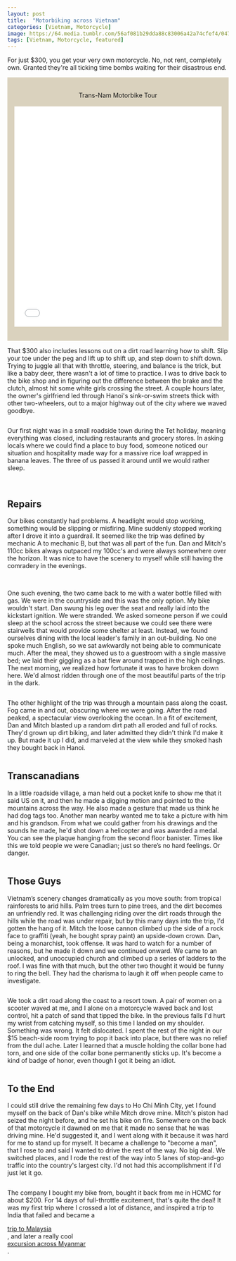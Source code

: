 ```yaml
---
layout: post
title:  "Motorbiking across Vietnam"
categories: [Vietnam, Motorcycle]
image: https://64.media.tumblr.com/56af081b29dda88c83006a42a74cfef4/04700c2717edb9f9-9e/s500x750/fdbe80523e0f2c2168ffdfe552f5860a9a0588e8.jpg"
tags: [Vietnam, Motorcycle, featured]
---
```

For just $300, you get your very own motorcycle. No, not rent, completely own. Granted they're all ticking time bombs waiting for their disastrous end.

<p class="jumbotron" style="text-align: center; padding: 2rem 1rem;background-color: #dad2be;">
Trans-Nam Motorbike Tour
<br>
<br>
<iframe width="100%" height="500px" frameborder="0" allowfullscreen allow="geolocation" src="//umap.openstreetmap.fr/en/map/my-first-amazing-world-explorer_269968?scaleControl=false&miniMap=false&scrollWheelZoom=false&zoomControl=true&editMode=disabled&moreControl=false&searchControl=null&tilelayersControl=false&embedControl=false&datalayersControl=false&onLoadPanel=undefined&captionBar=false&captionMenus=true&starControl=false&editinosmControl=false&datalayers=709232#6/16.273/109.336"></iframe></p>

That $300 also includes lessons out on a dirt road learning how to shift. Slip your toe under the peg and lift up to shift up, and step down to shift down. Trying to juggle all that with throttle, steering, and balance is the trick, but like a baby deer, there wasn't a lot of time to practice. I was to drive back to the bike shop and in figuring out the difference between the brake and the clutch, almost hit some white girls crossing the street. A couple hours later, the owner's girlfriend led through Hanoi's sink-or-swim streets thick with other two-wheelers, out to a major highway out of the city where we waved goodbye.

<div class="columns">
<div class="img1"><a href="https://64.media.tumblr.com/a0886149c12bc3c48088cea98a360ed0/780577d8ca9ac848-69/s500x750/a9c5fc4b85941706e2cc0ab0a72515d37d54c3b3.jpg"><img alt="" class="glightbox" src="https://64.media.tumblr.com/a0886149c12bc3c48088cea98a360ed0/780577d8ca9ac848-69/s2048x3072/34b244f0c65efb204e2c5cc5d90d2b304a809c80.jpg" sizes="(max-width: 1280px) 100vw, 1280px"></a></div>

<div class="img1"><a href="https://64.media.tumblr.com/514756e2cfd0829088f4ead01eb748be/780577d8ca9ac848-76/s500x750/cde89a810a7543d9723c8b5f7b9b95ffe5ec2e14.jpg"><img alt="" class="glightbox" src="https://64.media.tumblr.com/514756e2cfd0829088f4ead01eb748be/780577d8ca9ac848-76/s2048x3072/0b0e7f19a2573215d85cde45074b45cc0c3b8d1d.jpg" sizes="(max-width: 1280px) 100vw, 1280px"></a></div></div>

<div class="img1"><a href="https://64.media.tumblr.com/7c0ff3f330109ec815b5040dc1075a9a/780577d8ca9ac848-7f/s500x750/d164e29c8605b4edd4470611c6b96df79e232cb3.jpg"><img alt="" class="glightbox" src="https://64.media.tumblr.com/7c0ff3f330109ec815b5040dc1075a9a/780577d8ca9ac848-7f/s2048x3072/60a1f14ce623e6f0a9e4be643c674bf79d88ddca.jpg" sizes="(max-width: 1280px) 100vw, 1280px"></a></div>

<div class="img1"><a href="https://64.media.tumblr.com/c6e71a63c8f14cd7eb04f2aef0260b69/780577d8ca9ac848-b2/s500x750/acc9290b0c7056e313a39ae4c2f6f07b19e423df.jpg"><img alt="" class="glightbox" src="https://64.media.tumblr.com/c6e71a63c8f14cd7eb04f2aef0260b69/780577d8ca9ac848-b2/s2048x3072/d91ca520766fa6c980372de49a42d4a4019638c5.jpg" sizes="(max-width: 1280px) 100vw, 1280px"></a></div>

Our first night was in a small roadside town during the Tet holiday, meaning everything was closed, including restaurants and grocery stores. In asking locals where we could find a place to buy food, someone noticed our situation and hospitality made way for a massive rice loaf wrapped in banana leaves. The three of us passed it around until we would rather sleep.

<div class="img1"><a href="https://64.media.tumblr.com/9022ff20b22d6932e6fc11c7028519e9/780577d8ca9ac848-cd/s500x750/140e9d8f286244eb85102946fbc21e6031e5b6c8.jpg"><img alt="" class="glightbox" src="https://64.media.tumblr.com/9022ff20b22d6932e6fc11c7028519e9/780577d8ca9ac848-cd/s2048x3072/3402d3ebc77027d3f2b66dbdd39dafad16e2b277.jpg" sizes="(max-width: 1280px) 100vw, 1280px"></a></div>

<br>
<h2>Repairs</h2>

Our bikes constantly had problems. A headlight would stop working, something would be slipping or misfiring. Mine suddenly stopped working after I drove it into a guardrail. It seemed like the trip was defined by mechanic A to mechanic B, but that was all part of the fun. Dan and Mitch's 110cc bikes always outpaced my 100cc's and were always somewhere over the horizon. It was nice to have the scenery to myself while still having the comradery in the evenings.<br>

<br>

One such evening, the two came back to me with a water bottle filled with gas. We were in the countryside and this was the only option. My bike wouldn't start. Dan swung his leg over the seat and really laid into the kickstart ignition. We were stranded. We asked someone person if we could sleep at the school across the street because we could see there were stairwells that would provide some shelter at least. Instead, we found ourselves dining with the local leader's family in an out-building. No one spoke much English, so we sat awkwardly not being able to communicate much. After the meal, they showed us to a guestroom with a single massive bed; we laid their giggling as a bat flew around trapped in the high ceilings. The next morning, we realized how fortunate it was to have broken down here. We'd almost ridden through one of the most beautiful parts of the trip in the dark.
<br>

<div class="columns">
<div class="img1"><a href="https://64.media.tumblr.com/0ca60a9e88330fc4f416a83f4dc82995/780577d8ca9ac848-48/s500x750/f6734ec279de9a1c1c9b3594128ee325c2421603.jpg"><img alt="" class="glightbox" src="https://64.media.tumblr.com/0ca60a9e88330fc4f416a83f4dc82995/780577d8ca9ac848-48/s2048x3072/90a29a6dd7872897f7a3241f6d1d5ae08d68b052.jpg" sizes="(max-width: 1280px) 100vw, 1280px"></a></div>

<div class="img1"><a href="https://64.media.tumblr.com/00ac581c9f785baff359bc52785eba2d/780577d8ca9ac848-ef/s500x750/c8aa852a28912e51b9fe1f33a00bffdce69b1b04.jpg"><img alt="" class="glightbox" src="https://64.media.tumblr.com/00ac581c9f785baff359bc52785eba2d/780577d8ca9ac848-ef/s2048x3072/58e8d0692db07aa09310d587ddabb37523bfbf7d.jpg" sizes="(max-width: 1280px) 100vw, 1280px"></a></div>

<div class="img1"><a href="https://64.media.tumblr.com/d625c87dfda5a58207666314c8704485/780577d8ca9ac848-52/s500x750/175fd5989526c5c6adbe38b621a590e0969e6a76.jpg"><img alt="" class="glightbox" src="https://64.media.tumblr.com/d625c87dfda5a58207666314c8704485/780577d8ca9ac848-52/s2048x3072/403968bbf9478ea1bad665730e3b906fb7a4b29a.jpg" sizes="(max-width: 1280px) 100vw, 1280px"></a></div></div>

<div class="img1"><a href="https://64.media.tumblr.com/4c2cbd29ed8043e54b96a55927d3fb63/780577d8ca9ac848-0b/s540x810/8ca65b92bed55084e876b77a594632e5784b738d.jpg"><img alt="" class="glightbox" src="https://64.media.tumblr.com/4c2cbd29ed8043e54b96a55927d3fb63/780577d8ca9ac848-0b/s2048x3072/7234426f16c10a35a362e8c11f939fd764b2659e.jpg 1727w" sizes="(max-width: 1280px) 100vw, 1280px"></a></div>

The other highlight of the trip was through a mountain pass along the coast. Fog came in and out, obscuring where we were going. After the road peaked, a spectacular view overlooking the ocean. In a fit of excitement, Dan and Mitch blasted up a random dirt path all eroded and full of rocks. They'd grown up dirt biking, and later admitted they didn't think I'd make it up. But made it up I did, and marveled at the view while they smoked hash they bought back in Hanoi.
<br>

<div class="img1"><a href="https://64.media.tumblr.com/5792430b6da28af5a525a695dd74de5a/780577d8ca9ac848-9c/s500x750/29afdf94b528b794a606ff14a720c1ff65e7c121.jpg"><img alt="" class="glightbox" src="https://64.media.tumblr.com/5792430b6da28af5a525a695dd74de5a/780577d8ca9ac848-9c/s2048x3072/4faa374dcab72038ed8434661b6d496962bb777f.jpg" sizes="(max-width: 1280px) 100vw, 1280px"></a></div>

<div class="img1"><a href="https://64.media.tumblr.com/f784a001f145fd3a0be819ae112c25ef/780577d8ca9ac848-06/s500x750/be6894fa8e436567c36655263ff8ebf3bea524df.jpg" data-orig-height="450" data-orig-width="2048"><img alt="" class="glightbox" src="https://64.media.tumblr.com/f784a001f145fd3a0be819ae112c25ef/780577d8ca9ac848-06/s2048x3072/dc9772b8dc454134daf60ef28e6c3fa0414fd9bd.jpg" sizes="(max-width: 1280px) 100vw, 1280px"></a></div>

<div class="columns">
<div class="img1"><a href="https://64.media.tumblr.com/447a52be3cabcb9bd005bfd1fdbfe741/780577d8ca9ac848-68/s500x750/77b4ae5866bd539500572dd062ef696023b11029.jpg"><img alt="" class="glightbox" src="https://64.media.tumblr.com/447a52be3cabcb9bd005bfd1fdbfe741/780577d8ca9ac848-68/s2048x3072/5ee8b554669aea662d0fb287a37db28b8e58f199.jpg" sizes="(max-width: 1280px) 100vw, 1280px"></a></div>

<div class="img1"><a href="https://64.media.tumblr.com/c6eb69d452e5d4c1f80a8ff72f1e6546/780577d8ca9ac848-3e/s500x750/b52ecd46f478b83d917bfcb032585d45f0b8b8fd.jpg"><img alt="" class="glightbox" src="https://64.media.tumblr.com/c6eb69d452e5d4c1f80a8ff72f1e6546/780577d8ca9ac848-3e/s2048x3072/2e2eff4243e60bdc58f7a75011eeb8799316dd0f.jpg" sizes="(max-width: 1280px) 100vw, 1280px"></a></div>

<div class="img1"><a href="https://64.media.tumblr.com/889c30b6ef1934b12d28f488b3ed7b1e/780577d8ca9ac848-05/s500x750/a01c3bcb66087108260140bc6178c41ab6d20cad.jpg"><img alt="" class="glightbox" src="https://64.media.tumblr.com/889c30b6ef1934b12d28f488b3ed7b1e/780577d8ca9ac848-05/s2048x3072/5291a2c1174679739e0cb89e339cfc495c2c8492.jpg" sizes="(max-width: 1280px) 100vw, 1280px"></a></div></div>

<h2>Transcanadians</h2>

In a little roadside village, a man held out a pocket knife to show me that it said US on it, and then he made a digging motion and pointed to the mountains across the way. He also made a gesture that made us think he had dog tags too. Another man nearby wanted me to take a picture with him and his grandson. From what we could gather from his drawings and the sounds he made, he'd shot down a helicopter and was awarded a medal. You can see the plaque hanging from the second floor banister. Times like this we told people we were Canadian; just so there’s no hard feelings. Or danger.
<br>

<div class="columns">
<div class="img1"><a href="https://64.media.tumblr.com/c13480c2f0dbe69ba906c94320859111/780577d8ca9ac848-b6/s500x750/29170da9a21a54bb962aa798dcd10da39c5f3770.jpg"><img alt="" class="glightbox" src="https://64.media.tumblr.com/c13480c2f0dbe69ba906c94320859111/780577d8ca9ac848-b6/s2048x3072/0dca2f6a12aa135362dbb5b224bbcad1d66f4955.jpg" sizes="(max-width: 1280px) 100vw, 1280px"></a></div>

<div class="img1"><a href="https://64.media.tumblr.com/108e693d192756152fe73c28a6e22651/780577d8ca9ac848-30/s500x750/6c4b88f5181e230a6d042ee85719b5584542b618.jpg"><img alt="" class="glightbox" src="https://64.media.tumblr.com/108e693d192756152fe73c28a6e22651/780577d8ca9ac848-30/s2048x3072/afd9f0ad0d4e9c098f3bf40d45434a8d0edd40f1.jpg" sizes="(max-width: 1280px) 100vw, 1280px"></a></div></div>

<div class="columns">
<div class="img1"><a href="https://64.media.tumblr.com/7c63823bb5f40ef2c1e0e102daea7ee2/780577d8ca9ac848-fc/s500x750/2c711caef1ccd4266e0090a0e93826ed6d9d9ae6.jpg"><img alt="" class="glightbox" src="https://64.media.tumblr.com/7c63823bb5f40ef2c1e0e102daea7ee2/780577d8ca9ac848-fc/s2048x3072/e14408ebf8e66d98a28baffad8849805ca09735b.jpg" sizes="(max-width: 1280px) 100vw, 1280px"></a></div>

<div class="img1"><a href="https://64.media.tumblr.com/7f83483e77f5b7f89cefb7eba08a6a4e/780577d8ca9ac848-4a/s500x750/333b6cd3091594d7835ba61b47baa1ab4b8e02c1.jpg"><img alt="" class="glightbox" src="https://64.media.tumblr.com/7f83483e77f5b7f89cefb7eba08a6a4e/780577d8ca9ac848-4a/s2048x3072/03441d427af41c529570bd958e7d64716dba8cc6.jpg" sizes="(max-width: 1280px) 100vw, 1280px"></a></div></div>

<div class="columns">
<div class="img1"><a href="https://64.media.tumblr.com/aa05f27c61c3ad6ab1a9d8eb127b155e/780577d8ca9ac848-a9/s500x750/ed592f9ec528de0be4b18085455b19fe83fb2ace.jpg"><img alt="" class="glightbox" src="https://64.media.tumblr.com/aa05f27c61c3ad6ab1a9d8eb127b155e/780577d8ca9ac848-a9/s2048x3072/ead268486eba48a423bca339c1a66ec065e24a6b.jpg" sizes="(max-width: 1280px) 100vw, 1280px"></a></div>

<div class="img1"><a href="https://64.media.tumblr.com/975003858e043486ac805df75c96de8b/780577d8ca9ac848-e7/s500x750/de492e4425cba7517dc4dc2c0e10c436f2a398eb.jpg"><img alt="" class="glightbox" src="https://64.media.tumblr.com/975003858e043486ac805df75c96de8b/780577d8ca9ac848-e7/s2048x3072/978acc0625bb34bb989bf234d59db7555785f8a7.jpg" sizes="(max-width: 1280px) 100vw, 1280px"></a></div></div>

<h2>Those Guys</h2>

Vietnam’s scenery changes dramatically as you move south: from tropical rainforests to arid hills. Palm trees turn to pine trees, and the dirt becomes an unfriendly red. It was challenging riding over the dirt roads through the hills while the road was under repair, but by this many days into the trip, I'd gotten the hang of it. Mitch the loose cannon climbed up the side of a rock face to graffiti (yeah, he bought spray paint) an upside-down crown. Dan, being a monarchist, took offense. It was hard to watch for a number of reasons, but he made it down and we continued onward. We came to an unlocked, and unoccupied church and climbed up a series of ladders to the roof. I was fine with that much, but the other two thought it would be funny to ring the bell. They had the charisma to laugh it off when people came to investigate.
<br>

<div class="img1"><a href="https://64.media.tumblr.com/57bc38ca87681f2d5f641e630c6bc7cd/780577d8ca9ac848-bb/s500x750/112cfc9b10ac37db222d90a0a0913568aeb5f510.jpg"><img alt="" class="glightbox" src="https://64.media.tumblr.com/57bc38ca87681f2d5f641e630c6bc7cd/780577d8ca9ac848-bb/s2048x3072/ebe7df0a85acd85199c9a5651b622802f434086b.jpg" sizes="(max-width: 1280px) 100vw, 1280px"></a></div>

<div class="img1"><a href="https://64.media.tumblr.com/3990621f19dac6a580e8678f73c70503/780577d8ca9ac848-2b/s500x750/6f3c4d7a2237a3d6b04928b0808336cee0ebb68b.jpg"><img alt="" class="glightbox" src="https://64.media.tumblr.com/3990621f19dac6a580e8678f73c70503/780577d8ca9ac848-2b/s2048x3072/00f3f1052840874d10421559a2c75bd5dd94c9b6.jpg" sizes="(max-width: 1280px) 100vw, 1280px"></a></div>

<div class="columns">
<div class="img1"><a href="https://64.media.tumblr.com/a53a15f46965628aab7ff097dc6e3b5d/780577d8ca9ac848-94/s500x750/4745a596f8789df0e2126c74d299ada27a541532.jpg"><img alt="" class="glightbox" src="https://64.media.tumblr.com/a53a15f46965628aab7ff097dc6e3b5d/780577d8ca9ac848-94/s2048x3072/ece68ab1b120f3a44f3b4d683286a40a33f4e24c.jpg" sizes="(max-width: 1280px) 100vw, 1280px"></a></div>

<div class="img1"><a href="https://64.media.tumblr.com/7a61d28c024e2b2e4c4ea1f1f7e53ee0/780577d8ca9ac848-a7/s500x750/b64e675ff2f592e6421bd4bf66a810d1efab5be6.jpg"><img alt="" class="glightbox" src="https://64.media.tumblr.com/7a61d28c024e2b2e4c4ea1f1f7e53ee0/780577d8ca9ac848-a7/s2048x3072/4d51588519a880d9654855e84b7c9a48568a95fa.jpg" sizes="(max-width: 1280px) 100vw, 1280px"></a></div></div>

We took a dirt road along the coast to a resort town. A pair of women on a scooter waved at me, and I alone on a motorcycle waved back and lost control, hit a patch of sand that tipped the bike. In the previous falls I'd hurt my wrist from catching myself, so this time I landed on my shoulder. Something was wrong. It felt dislocated. I spent the rest of the night in our $15 beach-side room trying to pop it back into place, but there was no relief from the dull ache. Later I learned that a muscle holding the collar bone had torn, and one side of the collar bone permanently sticks up. It's become a kind of badge of honor, even though I got it being an idiot.
<br>

<div class="img1"><a href="https://64.media.tumblr.com/b899489923f78a339139db63ecbbe101/780577d8ca9ac848-40/s500x750/f2d9b4665e24915ee70a485ffbb355bb878a9519.jpg"><img alt="" class="glightbox" src="https://64.media.tumblr.com/b899489923f78a339139db63ecbbe101/780577d8ca9ac848-40/s2048x3072/f7d9d2648cbe8bf50dbd7b7c297f5577a1b24b4a.jpg" sizes="(max-width: 1280px) 100vw, 1280px"></a></div>

<div class="img1"><a href="https://64.media.tumblr.com/cf7a53a6c61df0d1c01e123d01bbf3ac/780577d8ca9ac848-f9/s500x750/100fad6d4da8af059f4f9121d42e9fdde6cc0a92.jpg"><img alt="" class="glightbox" src="https://64.media.tumblr.com/cf7a53a6c61df0d1c01e123d01bbf3ac/780577d8ca9ac848-f9/s2048x3072/5ecae7a2d36881a09dd101226d73336054ac75cd.jpg"></a></div>

<h2>To the End</h2>

I could still drive the remaining few days to Ho Chi Minh City, yet I found myself on the back of Dan's bike while Mitch drove mine. Mitch's piston had seized the night before, and he set his bike on fire. Somewhere on the back of that motorcycle it dawned on me that it made no sense that he was driving mine. He'd suggested it, and I went along with it because it was hard for me to stand up for myself. It became a challenge to "become a man", that I rose to and said I wanted to drive the rest of the way. No big deal. We switched places, and I rode the rest of the way into 5 lanes of stop-and-go traffic into the country's largest city. I'd not had this accomplishment if I'd just let it go.
<br>

<div class="columns">
<div class="img1"><a href="https://64.media.tumblr.com/489b6af5171924cdb2c336ef81c76355/780577d8ca9ac848-66/s500x750/3c44ad14435c15ca2780a5b6a5cf073170853eb4.jpg"><img alt="" class="glightbox" src="https://64.media.tumblr.com/489b6af5171924cdb2c336ef81c76355/780577d8ca9ac848-66/s2048x3072/c5cb997a89d642908ee83499c387b5faef4b8b0d.jpg" sizes="(max-width: 1280px) 100vw, 1280px"></a></div>

<div class="img1"><a href="https://64.media.tumblr.com/138f80eec8cacbf60cac5d87edd790f7/780577d8ca9ac848-a9/s500x750/3c16293291f2930f315a6abf7eb4ad778d52bba4.jpg"><img alt="" class="glightbox" src="https://64.media.tumblr.com/138f80eec8cacbf60cac5d87edd790f7/780577d8ca9ac848-a9/s2048x3072/d49c02650f111abfd4599353ba0df89b956550a5.jpg" sizes="(max-width: 1280px) 100vw, 1280px"></a></div></div>

The company I bought my bike from, bought it back from me in HCMC for about $200. For 14 days of full-throttle excitement, that's quite the deal! It was my first trip where I crossed a lot of distance, and inspired a trip to India that failed and became a <div class="img1"><a href="https://daddyblondlegs.com/Motorbiking-across-Malaysia/">trip to Malaysia</a></div>, and later a really cool <div class="img1"><a href="https://daddyblondlegs.com//Motorbiking-across-Myanmar/">excursion across Myanmar</a></div>.

